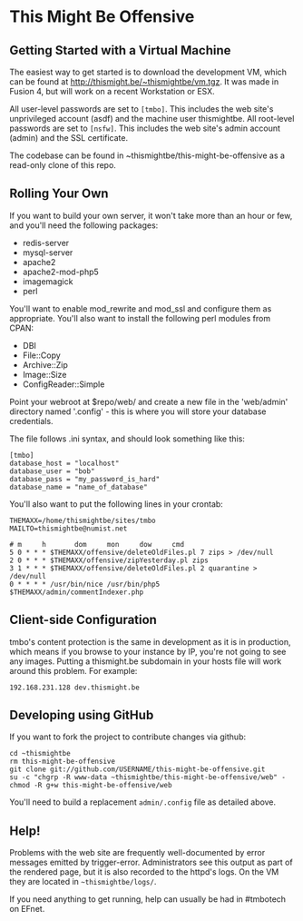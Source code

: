 This Might Be Offensive
=======================

Getting Started with a Virtual Machine
--------------------------------------

The easiest way to get started is to download the development VM, which can be found at http://thismight.be/~thismightbe/vm.tgz. It was made in Fusion 4, but will work on a recent Workstation or ESX.

All user-level passwords are set to `[tmbo]`. This includes the web site's unprivileged account (asdf) and the machine user thismightbe.
All root-level passwords are set to `[nsfw]`. This includes the web site's admin account (admin) and the SSL certificate.

The codebase can be found in ~thismightbe/this-might-be-offensive as a read-only clone of this repo.

Rolling Your Own
----------------

If you want to build your own server, it won't take more than an hour or few, and you'll need the following packages:

* redis-server
* mysql-server
* apache2
* apache2-mod-php5
* imagemagick
* perl

You'll want to enable mod_rewrite and mod_ssl and configure them as appropriate. You'll also want to install the following perl modules from CPAN:

* DBI
* File::Copy
* Archive::Zip
* Image::Size
* ConfigReader::Simple

Point your webroot at $repo/web/ and create a new file in the 'web/admin' directory named '.config' - this is where you will store your
database credentials.

The file follows .ini syntax, and should look something like this:

    [tmbo]
    database_host = "localhost"
    database_user = "bob"
    database_pass = "my_password_is_hard"
    database_name = "name_of_database"

You'll also want to put the following lines in your crontab:

    THEMAXX=/home/thismightbe/sites/tmbo
    MAILTO=thismightbe@numist.net
    
    # m     h       dom     mon     dow     cmd
    5 0 * * * $THEMAXX/offensive/deleteOldFiles.pl 7 zips > /dev/null
    2 0 * * * $THEMAXX/offensive/zipYesterday.pl zips
    3 1 * * * $THEMAXX/offensive/deleteOldFiles.pl 2 quarantine > /dev/null
    0 * * * * /usr/bin/nice /usr/bin/php5 $THEMAXX/admin/commentIndexer.php

Client-side Configuration
-------------------------

tmbo's content protection is the same in development as it is in production, which means if you browse to your instance by IP, you're not going to see any images. Putting a thismight.be subdomain in your hosts file will work around this problem. For example:

    192.168.231.128 dev.thismight.be

Developing using GitHub
-----------------------

If you want to fork the project to contribute changes via github:

    cd ~thismightbe
    rm this-might-be-offensive
    git clone git://github.com/USERNAME/this-might-be-offensive.git
    su -c "chgrp -R www-data ~thismightbe/this-might-be-offensive/web" -
    chmod -R g+w this-might-be-offensive/web

You'll need to build a replacement `admin/.config` file as detailed above.

Help!
-----

Problems with the web site are frequently well-documented by error messages emitted by trigger-error. Administrators see this output as part of the rendered page, but it is also recorded to the httpd's logs. On the VM they are located in `~thismightbe/logs/`.

If you need anything to get running, help can usually be had in #tmbotech on EFnet.